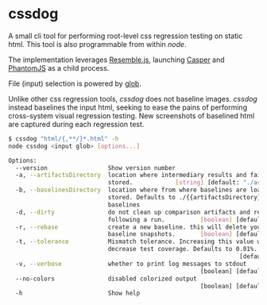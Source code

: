 # cssdog

A small cli tool for performing root-level css regression testing on static html. This tool is also programmable from within *node*.

The implementation leverages [Resemble.js](https://github.com/Huddle/Resemble.js), launching [Casper](https://github.com/n1k0/casperjs) and [PhantomJS](https://github.com/ariya/phantomjs) as a child process.

File (input) selection is powered by [glob](https://github.com/isaacs/node-glob).

Unlike other css regression tools, *cssdog* does not baseline images. *cssdog* instead baselines the input html, seeking to ease the pains of performing cross-system visual regression testing. New screenshots of baselined html are captured during each regression test.

```bash
$ cssdog "html/{,**/}*.html" -h
node cssdog <input glob> [options...]

Options:
  --version                 Show version number                        [boolean]
  -a, --artifactsDirectory  location where intermediary results and failures are
                            stored.            [string] [default: "./artifacts"]
  -b, --baselinesDirectory  location where from where baselines are loaded and
                            stored. Defaults to ./{{artifactsDirectory}}/
                            baselines                                   [string]
  -d, --dirty               do not clean up comparison artifacts and results
                            following a run.          [boolean] [default: false]
  -r, --rebase              create a new baseline. this will delete your current
                            baseline snapshots.       [boolean] [default: false]
  -t, --tolerance           Mismatch tolerance. Increasing this value will
                            decrease test coverage. Defaults to 0.01%.
                                                                 [default: 0.01]
  -v, --verbose             whether to print log messages to stdout
                                                      [boolean] [default: false]
  --no-colors               disabled colorized output
                                                      [boolean] [default: false]
  -h                        Show help                                  [boolean]
```
